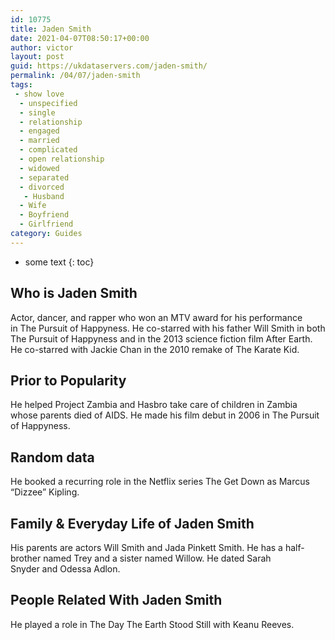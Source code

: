 ```yaml
---
id: 10775
title: Jaden Smith
date: 2021-04-07T08:50:17+00:00
author: victor
layout: post
guid: https://ukdataservers.com/jaden-smith/
permalink: /04/07/jaden-smith
tags:
 - show love
  - unspecified
  - single
  - relationship
  - engaged
  - married
  - complicated
  - open relationship
  - widowed
  - separated
  - divorced
   - Husband
  - Wife
  - Boyfriend
  - Girlfriend
category: Guides
---
```


* some text
{: toc}


## Who is Jaden Smith



Actor, dancer, and rapper who won an MTV award for his performance in The Pursuit of Happyness. He co-starred with his father Will Smith in both The Pursuit of Happyness and in the 2013 science fiction film After Earth. He co-starred with Jackie Chan in the 2010 remake of The Karate Kid. 

                
                
                
## Prior to Popularity



He helped Project Zambia and Hasbro take care of children in Zambia whose parents died of AIDS. He made his film debut in 2006 in The Pursuit of Happyness.

                
                
                
## Random data



He booked a recurring role in the Netflix series The Get Down as Marcus &#8220;Dizzee&#8221; Kipling.

                
                
                
## Family & Everyday Life of Jaden Smith



His parents are actors Will Smith and Jada Pinkett Smith. He has a half-brother named Trey and a sister named Willow. He dated Sarah Snyder and Odessa Adlon.

                
                
                
## People Related With Jaden Smith



He played a role in The Day The Earth Stood Still with Keanu Reeves.

                
              
            
          
          
          